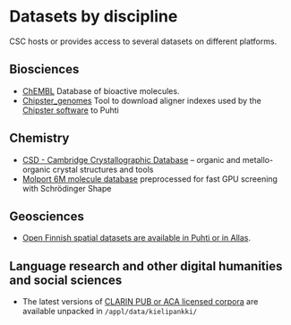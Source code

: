 # Datasets by discipline

CSC hosts or provides access to several datasets on different platforms.

## Biosciences
* [ChEMBL](../apps/chembl.md) Database of bioactive molecules.
* [Chipster_genomes](../apps/chipster_genomes.md) Tool to download aligner indexes used by the [Chipster software](https://chipster.csc.fi/index.shtml) to Puhti
 
## Chemistry
* [CSD - Cambridge Crystallographic Database](../apps/csd.md) – organic and metallo-organic crystal structures and tools
* [Molport 6M molecule database](../support/tutorials/gpu-shape.md) preprocessed for fast GPU screening with Schrödinger Shape

## Geosciences
* [Open Finnish spatial datasets are available in Puhti or in Allas](datasets/spatial-data-in-csc-computing-env.md).

## Language research and other digital humanities and social sciences
* The latest versions of [CLARIN PUB or ACA licensed corpora](https://www.kielipankki.fi/corpora/) are available unpacked in `/appl/data/kielipankki/`
